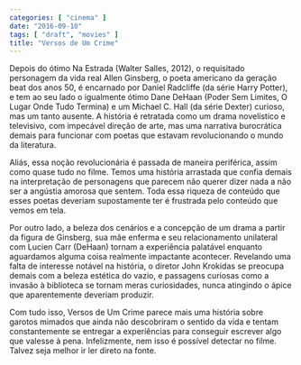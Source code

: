 ```yaml
---
categories: [ "cinema" ]
date: "2016-09-10"
tags: [ "draft", "movies" ]
title: "Versos de Um Crime"
---
```

Depois do ótimo Na Estrada (Walter Salles, 2012), o requisitado
personagem da vida real Allen Ginsberg, o poeta americano da geração
beat dos anos 50, é encarnado por Daniel Radcliffe (da série Harry
Potter), e tem ao seu lado o igualmente ótimo Dane DeHaan (Poder Sem
Limites, O Lugar Onde Tudo Termina) e um Michael C. Hall (da série
Dexter) curioso, mas um tanto ausente. A história é retratada como
um drama novelístico e televisivo, com impecável direção de arte,
mas uma narrativa burocrática demais para funcionar com poetas que
estavam revolucionando o mundo da literatura.

Aliás, essa noção revolucionária é passada de maneira periférica,
assim como quase tudo no filme. Temos uma história arrastada que confia
demais na interpretação de personagens que parecem não querer dizer
nada a não ser a angústia amorosa que sentem. Toda essa riqueza de
conteúdo que esses poetas deveriam supostamente ter é frustrada pelo
conteúdo que vemos em tela.

Por outro lado, a beleza dos cenários e a concepção de um drama a
partir da figura de Ginsberg, sua mãe enferma e seu relacionamento
unilateral com Lucien Carr (DeHaan) tornam a experiência palatável
enquanto aguardamos alguma coisa realmente impactante acontecer. Revelando
uma falta de interesse notável na história, o diretor John Krokidas se
preocupa demais com a beleza estética do vazio, e passagens curiosas como
a invasão à biblioteca se tornam meras curiosidades, nunca atingindo
o ápice que aparentemente deveriam produzir.

Com tudo isso, Versos de Um Crime parece mais uma história sobre
garotos mimados que ainda não descobriram o sentido da vida e tentam
constantemente se entregar a experiências para conseguir escrever algo
que valesse à pena. Infelizmente, nem isso é possível detectar no
filme. Talvez seja melhor ir ler direto na fonte.
